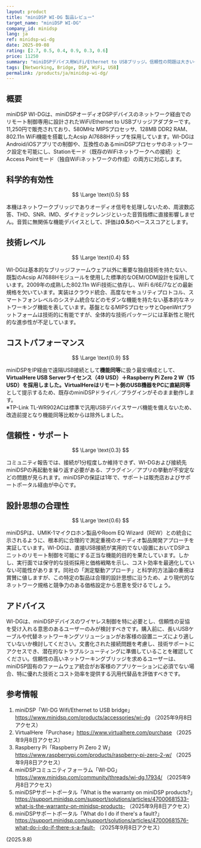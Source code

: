 ```yaml
---
layout: product
title: "miniDSP WI-DG 製品レビュー"
target_name: "miniDSP WI-DG"
company_id: minidsp
lang: ja
ref: minidsp-wi-dg
date: 2025-09-08
rating: [2.7, 0.5, 0.4, 0.9, 0.3, 0.6]
price: 11250
summary: "miniDSPデバイス用WiFi/Ethernet to USBブリッジ。信頼性の問題は大きい一方、コストパフォーマンス自体は許容範囲です"
tags: [Networking, Bridge, DSP, WiFi, USB]
permalink: /products/ja/minidsp-wi-dg/
---
```


## 概要

miniDSP WI-DGは、miniDSPオーディオDSPデバイスのネットワーク経由でのリモート制御専用に設計されたWiFi/Ethernet to USBブリッジアダプターです。11,250円で販売されており、580MHz MIPSプロセッサ、128MB DDR2 RAM、802.11n WiFi機能を搭載したAcsip AI7688Hチップを採用しています。WI-DGはAndroid/iOSアプリでの制御や、互換性のあるminiDSPプロセッサのネットワーク設定を可能にし、Stationモード（既存のWiFiネットワークへの接続）とAccess Pointモード（独自WiFiネットワークの作成）の両方に対応します。

## 科学的有効性

$$ \Large \text{0.5} $$

本機はネットワークブリッジでありオーディオ信号を処理しないため、周波数応答、THD、SNR、IMD、ダイナミックレンジといった音質指標に直接影響しません。音質に無関係な機能デバイスとして、評価は**0.5**のベーススコアとします。

## 技術レベル

$$ \Large \text{0.4} $$

WI-DGは基本的なブリッジファームウェア以外に重要な独自技術を持たない、既製のAcsip AI7688Hモジュールを使用した標準的なOEM/ODM設計を採用しています。2009年の成熟した802.11n WiFi技術に依存し、WiFi 6/6E/7などの最新規格を欠いています。実装はクラウド統合、高度なセキュリティプロトコル、スマートフォンレベルのシステム統合などのモダンな機能を持たない基本的なネットワーキング機能を表しています。基盤となるMIPSプロセッサとOpenWrtプラットフォームは技術的に有能ですが、全体的な技術パッケージには革新性と現代的な進歩性が不足しています。

## コストパフォーマンス

$$ \Large \text{0.9} $$

miniDSPをIP経由で遠隔USB接続として**機能同等**に扱う最安構成として、**VirtualHere USB Serverライセンス（49 USD）＋Raspberry Pi Zero 2 W（15 USD）**を採用しました。VirtualHereはリモート側のUSB機器をPCに**直結同等**として提示するため、既存のminiDSPドライバ／プラグインがそのまま動作します。  
※TP-Link TL-WR902ACは標準で汎用USBデバイスサーバ機能を備えないため、改造前提となり機能同等比較からは除外しました。

## 信頼性・サポート

$$ \Large \text{0.3} $$

コミュニティ報告では、接続が1分程度しか維持できず、WI-DGおよび接続先miniDSPの再起動を繰り返す必要がある、プラグイン／アプリの挙動が不安定などの問題が見られます。miniDSPの保証は1年で、サポートは販売店およびサポートポータル経由が中心です。

## 設計思想の合理性

$$ \Large \text{0.6} $$

miniDSPは、UMIK-1マイクロホン製品やRoom EQ Wizard（REW）との統合に示されるように、根本的に合理的で測定重視のオーディオ製品開発アプローチを実証しています。WI-DGは、直接USB接続が実用的でない設置においてDSPユニットのリモート制御を可能にする正当な機能的目的を果たしています。しかし、実行面では保守的な技術採用と価格戦略を示し、コスト効率を最適化していない可能性があります。同社の「測定駆動アプローチ」と科学的方法論の重視は賞賛に値しますが、この特定の製品は合理的設計思想に沿うため、より現代的なネットワーク規格と競争力のある価格設定から恩恵を受けるでしょう。

## アドバイス

WI-DGは、miniDSPデバイスのワイヤレス制御を特に必要とし、信頼性の妥協を受け入れる意思のあるユーザーのみが検討すべきです。購入前に、長いUSBケーブルや代替ネットワーキングソリューションがお客様の設置ニーズにより適していないか検討してください。文書化された接続問題を考慮し、技術サポートにアクセスでき、潜在的なトラブルシューティングに準備していることを確認してください。信頼性の高いネットワーキングブリッジを求めるユーザーは、miniDSP固有のファームウェア統合がお客様のアプリケーションに必須でない場合、特に優れた技術とコスト効率を提供する汎用代替品を評価すべきです。

## 参考情報

1. miniDSP「WI-DG Wifi/Ethernet to USB bridge」https://www.minidsp.com/products/accessories/wi-dg （2025年9月8日アクセス）  
2. VirtualHere「Purchase」https://www.virtualhere.com/purchase （2025年9月8日アクセス）  
3. Raspberry Pi「Raspberry Pi Zero 2 W」https://www.raspberrypi.com/products/raspberry-pi-zero-2-w/ （2025年9月8日アクセス）  
4. miniDSPコミュニティフォーラム「WI-DG」https://www.minidsp.com/community/threads/wi-dg.17934/ （2025年9月8日アクセス）  
5. miniDSPサポートポータル「What is the warranty on miniDSP products?」https://support.minidsp.com/support/solutions/articles/47000681533-what-is-the-warranty-on-minidsp-products- （2025年9月8日アクセス）  
6. miniDSPサポートポータル「What do I do if there's a fault?」https://support.minidsp.com/support/solutions/articles/47000681576-what-do-i-do-if-there-s-a-fault- （2025年9月8日アクセス）

(2025.9.8)

